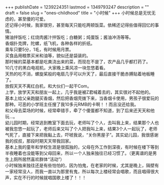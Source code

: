 +++
publishDate = 1239224351
lastmod = 1349793247
description = ""
draft = false
slug = "ones-childhood"
title = "小时候"
+++
小时候总是无忧无虑的，甚至傻的可爱。  
还记得小时候，我家很穷，甚至每天只能吃两顿饭菜。依稀还记得些值得回忆的事情。  
猪油拌饭吃；红烧肉酱汁拌饭吃；白糖粥；炖蛋饭；酱油冲汤等等。  
香烟扑克牌，陀螺，纸飞机，各种各样的折纸。  
乘车只要5分，1毛，有时候用月票。  
买食品用粮票买米和油等，貌似还是袋装的。  
那时候的菜基本都是吃粪浇出来的菜，而现在不是了，农产品几乎都打药了。  
10几寸的黑白电视机，大家晚上乘风凉一块忽悠着看。  
天热的吃不消，螺旋桨般的电扇几乎可以升天了，最后直接干脆赤膊贴着地板睡了。  
放假天天不离红白机，和大伙们一起干Com。  
上学，放学天天和朋友一起上，几乎我是被Z君喊着去的，其实很对不起他的。  
基本上给父亲跑腿买香烟，然后把香烟壳拨下来，当香烟卡使用，男孩子很爱玩的那种。可恶的小学班主任搜了我10多元RMB的卡啊！！而且没还给我。  
和父母去菜场的时候，经常牵错手，牵了个傻蛋都不知道，到了后来还天天和他玩...。  
幼儿园时期，经常逃到教室下面去玩，老师叫了个人，去叫我上来，结果那个人也被我忽悠一起玩了，老师后来又叫了个人把我叫上来，结果3个人一起玩了，老师气死了，直接下来把我黏上去，吓唬我说，“关你黑屋子”。其实幼儿园，我很感谢我的叔叔，那段时期天天带我回家。  
基本上我的童年和学校生涯是很孤独的，父母在外工作到深夜，有时候在楼下等到半夜睡着也没能等到父母回来，所以一个人独来独往已经习惯了。（更离谱的是男生上厕所居然喜欢群体“活动”）  
小时候独来独往还是有些怕怕的，因为怕鬼，在老家的时候，尤其是晚上，隔壁有一家经常没人，而我一直以为那里有鬼，所以每次上楼经常会唱歌，而且唱得很大声，实在不行的时候就唱国歌上楼了！！！  